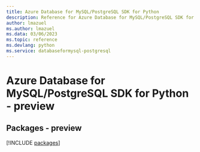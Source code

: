 ```yaml
---
title: Azure Database for MySQL/PostgreSQL SDK for Python
description: Reference for Azure Database for MySQL/PostgreSQL SDK for Python
author: lmazuel
ms.author: lmazuel
ms.data: 03/06/2023
ms.topic: reference
ms.devlang: python
ms.service: databaseformysql-postgresql
---
```

# Azure Database for MySQL/PostgreSQL SDK for Python - preview
## Packages - preview
[!INCLUDE [packages](database-for-mysql-postgresql-index.md)]